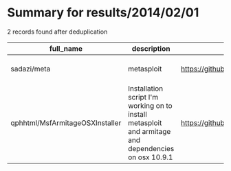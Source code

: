 
# Summary for results/2014/02/01
    
2 records found after deduplication

| full_name | description | html_url | matched_list | matched_count | pushed_at | size | stargazers_count | language | forks_count | vul_ids |
|---------------------------------|------------------------------------------------------------------------------------------------------|----------------------------------------------------|----------------------------------|-----------------|---------------------------|--------|--------------------|------------|---------------|-----------|
| sadazi/meta | metasploit | https://github.com/sadazi/meta | ['metasploit module OR payload'] | 1 | 2014-02-01 00:46:45+00:00 | 0 | 0 | | 0 | [] |
| qphhtml/MsfArmitageOSXInstaller | Installation script I'm working on to install metasploit and armitage and dependencies on osx 10.9.1 | https://github.com/qphhtml/MsfArmitageOSXInstaller | ['metasploit module OR payload'] | 1 | 2014-02-01 17:11:13+00:00 | 148 | 1 | Shell | 1 | [] |

